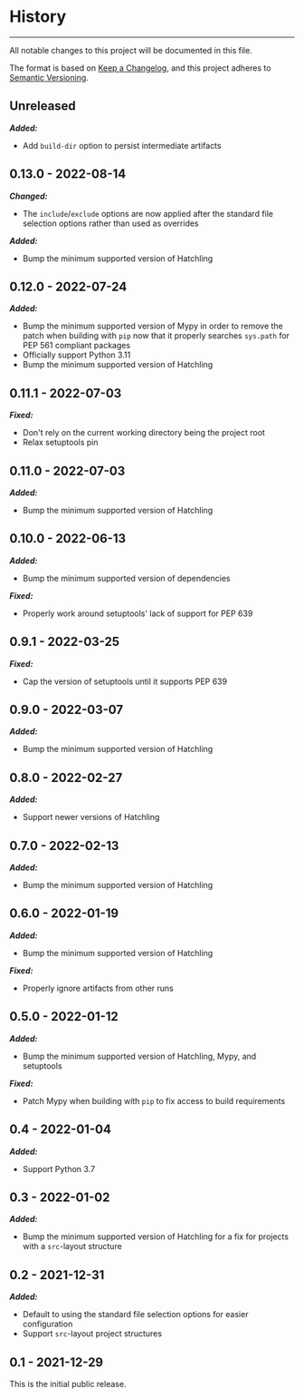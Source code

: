 # History

-----

All notable changes to this project will be documented in this file.

The format is based on [Keep a Changelog](https://keepachangelog.com/en/1.0.0/), and this project adheres to [Semantic Versioning](https://semver.org/spec/v2.0.0.html).

## Unreleased

***Added:***

- Add `build-dir` option to persist intermediate artifacts

## 0.13.0 - 2022-08-14

***Changed:***

- The `include`/`exclude` options are now applied after the standard file selection options rather than used as overrides

***Added:***

- Bump the minimum supported version of Hatchling

## 0.12.0 - 2022-07-24

***Added:***

- Bump the minimum supported version of Mypy in order to remove the patch when building with `pip` now that it properly searches `sys.path` for PEP 561 compliant packages
- Officially support Python 3.11
- Bump the minimum supported version of Hatchling

## 0.11.1 - 2022-07-03

***Fixed:***

- Don't rely on the current working directory being the project root
- Relax setuptools pin

## 0.11.0 - 2022-07-03

***Added:***

- Bump the minimum supported version of Hatchling

## 0.10.0 - 2022-06-13

***Added:***

- Bump the minimum supported version of dependencies

***Fixed:***

- Properly work around setuptools' lack of support for PEP 639

## 0.9.1 - 2022-03-25

***Fixed:***

- Cap the version of setuptools until it supports PEP 639

## 0.9.0 - 2022-03-07

***Added:***

- Bump the minimum supported version of Hatchling

## 0.8.0 - 2022-02-27

***Added:***

- Support newer versions of Hatchling

## 0.7.0 - 2022-02-13

***Added:***

- Bump the minimum supported version of Hatchling

## 0.6.0 - 2022-01-19

***Added:***

- Bump the minimum supported version of Hatchling

***Fixed:***

- Properly ignore artifacts from other runs

## 0.5.0 - 2022-01-12

***Added:***

- Bump the minimum supported version of Hatchling, Mypy, and setuptools

***Fixed:***

- Patch Mypy when building with `pip` to fix access to build requirements

## 0.4 - 2022-01-04

***Added:***

- Support Python 3.7

## 0.3 - 2022-01-02

***Added:***

- Bump the minimum supported version of Hatchling for a fix for projects with a `src`-layout structure

## 0.2 - 2021-12-31

***Added:***

- Default to using the standard file selection options for easier configuration
- Support `src`-layout project structures

## 0.1 - 2021-12-29

This is the initial public release.
